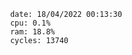

                date: 18/04/2022 00:13:30
                cpu: 0.1%
                ram: 18.8%
                cycles: 13740

                         